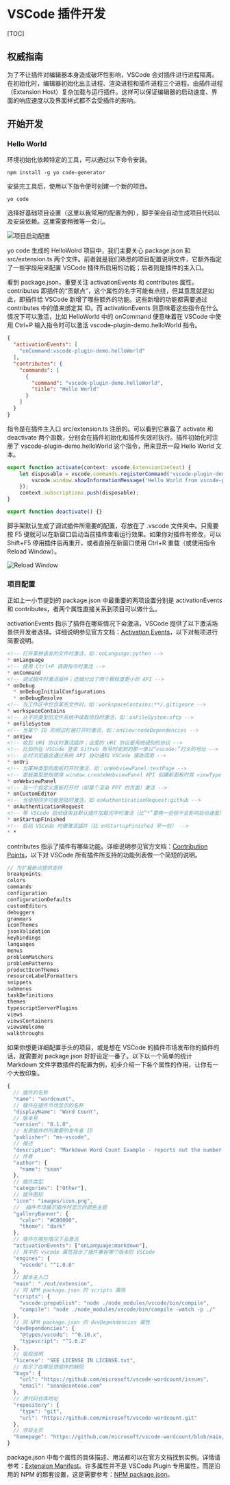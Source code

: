 # VSCode 插件开发

[TOC]

## 权威指南

为了不让插件对编辑器本身造成破坏性影响，VSCode 会对插件进行进程隔离。在初始化时，编辑器初始化出主进程、渲染进程和插件进程三个进程。由插件进程（Extension Host）复杂加载与运行插件。这样可以保证编辑器的启动速度、界面的响应速度以及界面样式都不会受插件的影响。

## 开始开发

### Hello World

环境初始化依赖特定的工具，可以通过以下命令安装。

```shell
npm install -g yo code-generator
```

安装完工具后，使用以下指令便可创建一个新的项目。

```shell
yo code
```

选择好基础项目设置（这里以我常用的配置为例），脚手架会自动生成项目代码以及安装依赖。这里需要稍微等一会儿。

![项目启动配置](https://mgear-image.oss-cn-shanghai.aliyuncs.com/image/other/20220121233025.png)

yo code 生成的 HelloWolrd 项目中，我们主要关心 package.json 和 src/extension.ts 两个文件。前者就是我们熟悉的项目配置说明文件，它额外指定了一些字段用来配置 VSCode 插件所启用的功能；后者则是插件的主入口。

看到 package.json，重要关注 activationEvents 和 contributes 属性。contributes 即插件的“贡献点”，这个属性的名字可能有点绕，但其意思就是如此，即插件给 VSCode 新增了哪些额外的功能。这些新增的功能都需要通过 contributes 中的值来绑定其 ID。而 activationEvents 则意味着这些指令在什么情况下可以激活，比如 HelloWorld 中的 onCommand 便意味着在 VSCode 中使用 Ctrl+P 输入指令时可以激活 vscode-plugin-demo.helloWorld 指令。

```json
{
  "activationEvents": [
    "onCommand:vscode-plugin-demo.helloWorld"
  ],
  "contributes": {
    "commands": [
      {
        "command": "vscode-plugin-demo.helloWorld",
        "title": "Hello World"
      }
    ]
  }
}
```

指令是在插件主入口 src/extension.ts 注册的。可以看到它暴露了 activate 和 deactivate 两个函数，分别会在插件初始化和插件失效时执行。插件初始化时注册了 vscode-plugin-demo.helloWorld 这个指令，用来显示一段 Hello World 文本。

```js
export function activate(context: vscode.ExtensionContext) {
	let disposable = vscode.commands.registerCommand('vscode-plugin-demo.helloWorld', () => {
		vscode.window.showInformationMessage('Hello World from vscode-plugin-demo!');
	});
	context.subscriptions.push(disposable);
}

export function deactivate() {}
```

脚手架默认生成了调试插件所需要的配置，存放在了 .vscode 文件夹中。只需要按 F5 键就可以在新窗口启动当前插件查看运行效果。如果你对插件有修改，可以 Shift+F5 停用插件后再重开，或者直接在新窗口使用 Ctrl+R 重载（或使用指令 Reload Window）。

![Reload Window](https://mgear-image.oss-cn-shanghai.aliyuncs.com/image/other/20220121235255.png)

### 项目配置

正如上一小节提到的 package.json 中最重要的两项设置分别是 activationEvents 和 contributes，者两个属性直接关系到项目可以做什么。

activationEvents 指示了插件在哪些情况下会激活，VSCode 提供了以下激活场景供开发者选择。详细说明参见官方文档：[Activation Events](https://code.visualstudio.com/api/references/activation-events)，以下对每项进行简要说明。

```markdown
<!-- 打开某种语言的文件时激活，如：onLanguage:python -->
* onLanguage
<!-- 使用 Ctrl+P 调用指令时激活 -->
* onCommand
<!-- 调试插件时激活插件；还细分出了两个颗粒度更小的 API -->
* onDebug
  * onDebugInitialConfigurations
  * onDebugResolve
<!-- 当工作区中包含某些文件时，如：workspaceContains:**/.gitignore -->
* workspaceContains
<!-- 从不同类型的文件系统中读取项目时激活，如：onFileSystem:sftp -->
* onFileSystem
<!-- 当某个 ID 的侧边栏被打开时激活，如：onView:nodeDependencies -->
* onView
<!-- 收到 URI 协议时激活插件；这里的 URI 协议是系统级别的协议 -->
<!-- 比如你在 VSCode 登录 Github 账号时收到的那一串以“vscode:”打头的地址 -->
<!-- 此时浏览器会通过系统 API 自动通知 VSCode 接收调用 -->
* onUri
<!-- 当某种类型的面板打开时激活，如：onWebviewPanel:testPage -->
<!-- 面板类型是指使用 window.createWebviewPanel API 创建新面板时其 viewType 属性 -->
* onWebviewPanel
<!-- 当一个自定义面板打开时（如某个渲染 PPT 的页面）激活 -->
* onCustomEditor
<!-- 当使用同步功能登陆时激活，如 onAuthenticationRequest:github -->
* onAuthenticationRequest
<!-- 等 VSCode 启动结束且默认插件加载完毕时激活（比“*”要晚一些但不会影响启动速度） -->
* onStartupFinished
<!-- 启动 VSCode 时便激活插件（比 onStartupFinished 早一些） -->
* *
```

contributes 指示了插件有哪些功能。详细说明参见官方文档：[Contribution Points](https://code.visualstudio.com/api/references/contribution-points)，以下对 VSCode 所有插件所支持的功能列表做一个简短的说明。

```js
// 为扩展断点提供支持
breakpoints
colors
commands
configuration
configurationDefaults
customEditors
debuggers
grammars
iconThemes
jsonValidation
keybindings
languages
menus
problemMatchers
problemPatterns
productIconThemes
resourceLabelFormatters
snippets
submenus
taskDefinitions
themes
typescriptServerPlugins
views
viewsContainers
viewsWelcome
walkthroughs
```

如果你想更详细配置手头的项目，或是想在 VSCode 的插件市场发布你的插件的话，就需要对 package.json 好好设定一番了。以下以一个简单的统计 Markdown 文件字数插件的配置为例，初步介绍一下各个属性的作用，让你有一个大致印象。

```js
{
  // 插件的名称
  "name": "wordcount",
  // 插件在插件市场显示的名称
  "displayName": "Word Count",
  // 版本号
  "version": "0.1.0",
  // 发表插件时所需要的发布者 ID
  "publisher": "ms-vscode",
  // 描述
  "description": "Markdown Word Count Example - reports out the number of words in a Markdown file.",
  // 作者
  "author": {
    "name": "sean"
  },
  // 插件类型
  "categories": ["Other"],
  // 插件图标
  "icon": "images/icon.png",
  //  插件市场展示插件时显示的颜色主题
  "galleryBanner": {
    "color": "#C80000",
    "theme": "dark"
  },
  // 插件在哪些情况下会激活
  "activationEvents": ["onLanguage:markdown"],
  // 其中的 vscode 属性指示了插件兼容哪个版本的 VSCode
  "engines": {
    "vscode": "^1.0.0"
  },
  // 脚本主入口
  "main": "./out/extension",
  // 同 NPM package.json 的 scripts 属性
  "scripts": {
    "vscode:prepublish": "node ./node_modules/vscode/bin/compile",
    "compile": "node ./node_modules/vscode/bin/compile -watch -p ./"
  },
  // 同 NPM package.json 的 devDependencies 属性
  "devDependencies": {
    "@types/vscode": "^0.10.x",
    "typescript": "^1.6.2"
  },
  // 版权说明
  "license": "SEE LICENSE IN LICENSE.txt",
  // 指示了在哪反馈插件的缺陷
  "bugs": {
    "url": "https://github.com/microsoft/vscode-wordcount/issues",
    "email": "sean@contoso.com"
  },
  // 源代码仓库地址
  "repository": {
    "type": "git",
    "url": "https://github.com/microsoft/vscode-wordcount.git"
  },
  // 项目主页
  "homepage": "https://github.com/microsoft/vscode-wordcount/blob/main/README.md"
}
```

package.json 中每个属性的具体描述、用法都可以在官方文档找到实例。详情请参考：[Extension Manifest](https://code.visualstudio.com/api/references/extension-manifest)。许多属性并不是 VSCode Plugin 专用属性，而是沿用的 NPM 的那套设置，这是需要参考：[NPM package.json](https://docs.npmjs.com/cli/v7/configuring-npm/package-json)。